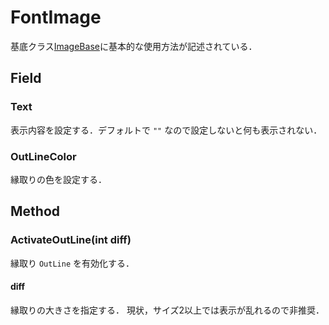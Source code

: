 # FontImage
基底クラス[ImageBase](ImageBase.md)に基本的な使用方法が記述されている．

## Field

### Text
表示内容を設定する．デフォルトで `""` なので設定しないと何も表示されない．

### OutLineColor
縁取りの色を設定する．

## Method

### ActivateOutLine(int diff)
縁取り `OutLine` を有効化する．

#### diff
縁取りの大きさを指定する．
現状，サイズ2以上では表示が乱れるので非推奨．
